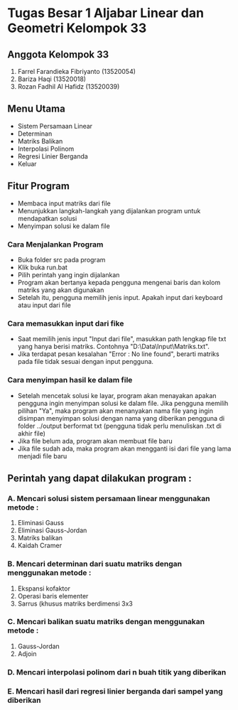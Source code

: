 # Tugas Besar 1 Aljabar Linear dan Geometri Kelompok 33
## Anggota Kelompok 33
1. Farrel Farandieka Fibriyanto (13520054)
2. Bariza Haqi (13520018)
3. Rozan Fadhil Al Hafidz (13520039)

## Menu Utama
- Sistem Persamaan Linear
- Determinan
- Matriks Balikan
- Interpolasi Polinom
- Regresi Linier Berganda
- Keluar

## Fitur Program
- Membaca input matriks dari file
- Menunjukkan langkah-langkah yang dijalankan program untuk mendapatkan solusi
- Menyimpan solusi ke dalam file

### Cara Menjalankan Program
- Buka folder src pada program
- Klik buka run.bat
- Pilih perintah yang ingin dijalankan
- Program akan bertanya kepada pengguna mengenai baris dan kolom matriks yang akan digunakan
- Setelah itu, pengguna memilih jenis input. Apakah input dari keyboard atau input dari file

### Cara memasukkan input dari fike
- Saat memilih jenis input "Input dari file", masukkan path lengkap file txt yang hanya berisi matriks. Contohnya "D:\Data\Input\Matriks.txt".
- Jika terdapat pesan kesalahan "Error : No line found", berarti matriks pada file tidak sesuai dengan input pengguna.

### Cara menyimpan hasil ke dalam file
- Setelah mencetak solusi ke layar, program akan menayakan apakan pengguna ingin menyimpan solusi ke dalam file. Jika pengguna memilih pilihan "Ya", maka program akan menanyakan nama file yang ingin disimpan menyimpan solusi dengan nama yang diberikan pengguna di folder ../output berformat txt (pengguna tidak perlu menuliskan .txt di akhir file)
- Jika file belum ada, program akan membuat file baru
- Jika file sudah ada, maka program akan mengganti isi dari file yang lama menjadi file baru

## Perintah yang dapat dilakukan program :
### A. Mencari solusi sistem persamaan linear menggunakan metode :
  1. Eliminasi Gauss
  2. Eliminasi Gauss-Jordan
  3. Matriks balikan
  4. Kaidah Cramer

### B. Mencari determinan dari suatu matriks dengan menggunakan metode :
  1. Ekspansi kofaktor
  2. Operasi baris elementer
  3. Sarrus (khusus matriks berdimensi 3x3

### C. Mencari balikan suatu matriks dengan menggunakan metode :
  1. Gauss-Jordan
  2. Adjoin

### D. Mencari interpolasi polinom dari n buah titik yang diberikan

### E. Mencari hasil dari regresi linier berganda dari sampel yang diberikan

